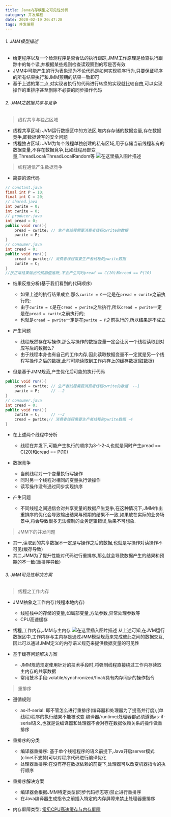```yaml
---
title: Java内存模型之可见性分析
category: 并发编程
date: 2020-02-19 20:47:28
tags: 并发编程
---
```


<!-- more -->

###### 1. JMM模型描述

* 给定程序以及一个检测程序是否合法的执行跟踪,JMM工作原理是检查执行跟踪中的每个读,并根据某些规则检查读观察到的写是否有效
* JMM中可能产生的行为表象现为不论代码是如何实现程序行为,只要保证程序的所有结果执行和JMM预期的结果一致即可
* 基于上述的第二点,对实现者执行的代码进行转换的实现就比较自由,可以实现操作的重排序甚至删除不必要的同步操作代码

###### 2. JMM之数据共享与竞争
> 线程共享与独占区域

* 线程共享区域: JVM运行数据区中的方法区,堆内存存储的数据变量,存在数据竞争,即数据读写的安全问题
* 线程独占区域: JVM为每个线程单独创建的私有区域,用于存储当前线程私有的数据变量,不存在数据竞争,比如线程局部变量,ThreadLocal/ThreadLocalRandom等
![在这里插入图片描述](https://img-blog.csdnimg.cn/20200119175041770.jpg?x-oss-process=image/watermark,type_ZmFuZ3poZW5naGVpdGk,shadow_10,text_aHR0cHM6Ly9ibG9nLmNzZG4ubmV0L3dpbmRfNjAy,size_16,color_FFFFFF,t_70)

> 线程通信产生数据竞争

* 简要的源代码
```java
// constant.java
final int P = 10;
final int C = 20;
// shared.java
int pwrite = 0;
int cwrite = 0;
// producer.java
int pread = 0;
public void run(){
	pread = cwrite; // 生产者线程需要消费者线程cwrite的数据
	pwrite = P;
}
// consumer.java
int cread = 0;
public void run(){
	cread = pwrite;// 消费者线程需要生产者线程的pwrite数据
	cwrite = C;
}
//按正常结果输出的预期值推断,不会产生同时pread == C(20)和cread == P(10)
```

* 结果反推分析(基于我们看到的代码顺序)
	* 如果上述的执行结果成立,那么`cwrite = C`一定是在`pread = cwrite`之前执行的;
	* 由于`cwrite = C`是在`cread = pwrite`之后执行,所以`cread = pwrite`一定是在`pread = cwrite`之前执行的;
	* 也就是`cread = pwrite`一定是在`pwrite = P`之前执行的,所以结果是不成立

* 产生问题
	* 线程既然存在写操作,那么写操作的数据变量一定会让另一个线程读取到对应写后的数据么?
	* 由于线程本身也有自己的工作内存,因此读取数据变量不一定就是另一个线程写操作之后的数据,此时可能读取到工作内存上的缓存数据(脏数据)

*  但是基于JMM规范,产生优化后可能的执行代码

```java
public void run(){
	pread = cwrite; // 生产者线程需要消费者线程cwrite的数据  --1
	pwrite = P;     // --2
}
// consumer.java
int cread = 0;
public void run(){
	cwrite = C;     // --3
	cread = pwrite;// 消费者线程需要生产者线程的pwrite数据 -4
}
```

* 在上述两个线程中分析
	*  线程在并发下,可能产生执行的顺序为3-1-2-4,也就是同时产生pread == C(20)和cread == P(10)

* 数据竞争
	* 当前线程对一个变量执行写操作
	* 同时另一个线程对相同的变量执行读操作
	* 读写操作没有通过同步实现排序

* 产生问题
	* 不同线程之间通信会对共享变量的数据产生竞争,在这种情况下,JMM作出重排序的优化会导致输出结果与预期的结果不一致,如果放在实际的业务场景中,将会导致很多无法控制的业务逻辑错误,后果不可想象.

> JMM下的并发问题

* 其一,读取到的共享数据不一定是写操作之后的数据,也就是写操作对读操作不可见(缓存导致)
* 其二,JMM为了提升性能对代码进行重排序,那么就会导致数据产生的结果和预期的不一致(重排序导致)

###### 3. JMM可见性解决方案
> 线程之工作内存

* JMM抽象之工作内存(线程本地内存)
	* 线程栈中的存储的变量,如局部变量,方法参数,异常处理参数等
	* CPU高速缓存

* 线程,工作内存,JMM与主内存
![在这里插入图片描述](https://img-blog.csdnimg.cn/20200119204201101.jpg?x-oss-process=image/watermark,type_ZmFuZ3poZW5naGVpdGk,shadow_10,text_aHR0cHM6Ly9ibG9nLmNzZG4ubmV0L3dpbmRfNjAy,size_16,color_FFFFFF,t_70)
从上述可知,在JVM运行数据区中,工作内存与主内存是通过JMM模型规范来完成彼此之间的数据交互,因此可以通过JMM定义的内存语义规范来提供数据变量的可见性

* 基于缓存问题解决方案
	* JMM规范规定使用针对的技术手段时,将强制线程直接绕过工作内存读取主内存的共享数据
	* 常用技术手段:volatile/synchronized/final/具有内存同步的操作指令

> 重排序

* 遵循规则
	* as-if-serial: 即不管怎么进行重排序(编译器和处理器为了提高并行度),(单线程)程序的执行结果不能被改变.编译器/runtime/处理器都必须遵循as-if-serial语义,也就是说编译器和处理器不会对存在数据依赖关系的操作做重排序

* 重排序的分类
	* 编译器重排序: 基于单个线程程序的语义前提下,Java开启server模式(clinet不支持)可以对程序代码进行编译优化
	* 处理器重排序:在没有存在数据依赖的前提下,处理器可以改变机器指令的执行顺序
* 重排序解决方案
	* 编译器会根据JMM特定类型(同步代码标志等)禁止进行重排序
	* 在Java编译器生成指令之前插入特定的内存屏障来禁止处理器重排序

* 内存屏障类型: [常见CPU高速缓存与内存屏障](https://blog.csdn.net/wind_602/article/details/103914263)